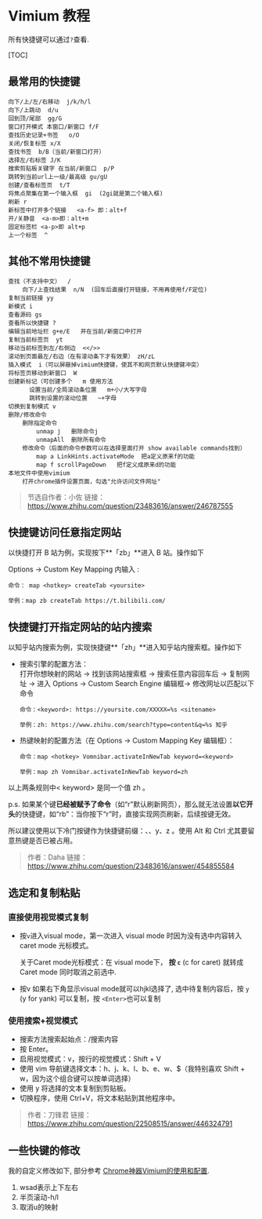 # Vimium 教程

所有快捷键可以通过`?`查看.

[TOC]



最常用的快捷键
-----------

    向下/上/左/右移动  j/k/h/l
    向下/上跳动  d/u
    回到顶/尾部  gg/G
    窗口打开模式 本窗口/新窗口 f/F
    查找历史记录+书签   o/O
    关闭/恢复标签 x/X
    查找书签  b/B（当前/新窗口打开）
    选择左/右标签 J/K
    搜索剪贴板关键字 在当前/新窗口  p/P
    跳转到当前url上一级/最高级 gu/gU
    创建/查看标签页  t/T
    将焦点聚集在第一个输入框  gi  (2gi就是第二个输入框)
    刷新 r
    新标签中打开多个链接   <a-f> 即：alt+f
    开/关静音  <a-m>即：alt+m
    固定标签栏 <a-p>即 alt+p
    上一个标签  ^


其他不常用快捷键
------------

    查找（不支持中文）  /
        向下/上查找结果  n/N  (回车后直接打开链接，不用再使用f/F定位)
    复制当前链接 yy
    新模式 i
    查看源码 gs
    查看所以快捷键 ?
    编辑当前地址栏 g+e/E   并在当前/新窗口中打开
    复制当前标签页  yt
    移动当前标签到左/右侧边  <</>>
    滚动到页面最左/右边（在有滚动条下才有效果） zH/zL
    插入模式  i（可以屏蔽掉vimium快捷键，使其不和网页默认快捷键冲突）
    将标签页移动到新窗口  W
    创建新标记（可创建多个   m 使用方法
          设置当前/全局滚动条位置   m+小/大写字母
          跳转到设置的滚动位置   ~+字母
    切换到复制模式 v
    删除/修改命令
        删除指定命令
            unmap j   删除命令j
            unmapAll  删除所有命令
        修改命令（后面的命令参数可以在选择里面打开 show available commands找到）
            map a LinkHints.activateMode  把a定义原来f的功能
            map f scrollPageDown   把f定义成原来d的功能
    本地文件中使用vimium
        打开chrome插件设置页面，勾选"允许访问文件网址"



> 节选自作者：小佐
> 链接：https://www.zhihu.com/question/23483616/answer/246787555



快捷键访问任意指定网站
--------------------

以快捷打开 B 站为例，实现按下**「zb」**进入 B 站。操作如下

Options → Custom Key Mapping 内输入 :

    命令： map <hotkey> createTab <yoursite>
    
    举例：map zb createTab https://t.bilibili.com/

快捷键打开指定网站的站内搜索
-------------------

以知乎站内搜索为例，实现快捷键**「zh」**进入知乎站内搜索框。操作如下

*   搜索引擎的配置方法：  
    打开你想映射的网站 → 找到该网站搜索框 → 搜索任意内容回车后 → 复制网址 → 进入 Options → Custom Search Engine 编辑框→ 修改网址以匹配以下命令

    ```
    命令：<keyword>: https://yoursite.com/XXXXX=%s <sitename> 
    
    举例：zh: https://www.zhihu.com/search?type=content&q=%s 知乎
    ```
    
    

*   热键映射的配置方法（在 Options → Custom Mapping Key 编辑框）：

    ```
    命令：map <hotkey> Vomnibar.activateInNewTab keyword=<keyword>
    
    举例：map zh Vomnibar.activateInNewTab keyword=zh
    ```

以上两条规则中< keyword> 是同一个值 zh 。

p.s. 如果某个键**已经被赋予了命令**（如“r”默认刷新网页），那么就无法设置**以它开头**的快捷键，如“rb”：当你按下“r”时，直接实现网页刷新，后续按键无效。

所以建议使用以下冷门按键作为快捷键前缀：<a->、<c->、y、z 。使用 Alt 和 Ctrl 尤其要留意热键是否已被占用。
> 作者：Daha
> 链接：https://www.zhihu.com/question/23483616/answer/454855584



## 选定和复制粘贴

### 直接使用视觉模式复制

*   按`v`进入visual mode，第一次进入 visual mode 时因为没有选中内容转入caret mode 光标模式。

    关于Caret mode光标模式：在 visual mode下， **按 `c`** (c for caret) 就转成Caret mode 同时取消之前选中.

*   按v 如果右下角显示visual mode就可以hjkl选择了, 选中待复制内容后，按 `y` (y for yank) 可以复制，按 `<Enter>`也可以复制

### 使用搜索+视觉模式

- 搜索方法搜索起始点：/搜索内容
- 按 Enter。
- 启用视觉模式：v，按行的视觉模式：Shift + V
- 使用 vim 导航键选择文本：h、j、k、l、b、e、w、$（我特别喜欢 Shift + w，因为这个组合键可以按单词选择）
- 使用 y 将选择的文本复制到剪贴板。
- 切换程序，使用 Ctrl+V，将文本粘贴到其他程序中。

  


> 作者：刀锋君
> 链接：https://www.zhihu.com/question/22508515/answer/446324791



## 一些快键的修改

我的自定义修改如下, 部分参考 [Chrome神器Vimium的使用和配置](https://blog.csdn.net/qq_17758883/article/details/79896566).

1. wsad表示上下左右
2. 半页滚动-h/l
3. 取消u的映射

